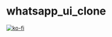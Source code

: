 # whatsapp_ui_clone

[![ko-fi](https://www.ko-fi.com/img/githubbutton_sm.svg)](https://ko-fi.com/V7V61GH1X)
